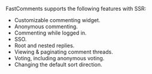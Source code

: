 FastComments supports the following features with SSR:

- Customizable commenting widget.
- Anonymous commenting.
- Commenting while logged in.
- SSO.
- Root and nested replies.
- Viewing & paginating comment threads.
- Voting, including anonymous voting.
- Changing the default sort direction.
